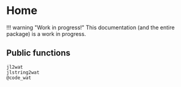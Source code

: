 # Home

!!! warning "Work in progress!"
    This documentation (and the entire package) is a work in progress.

## Public functions
```@docs
jl2wat
jlstring2wat
@code_wat
```